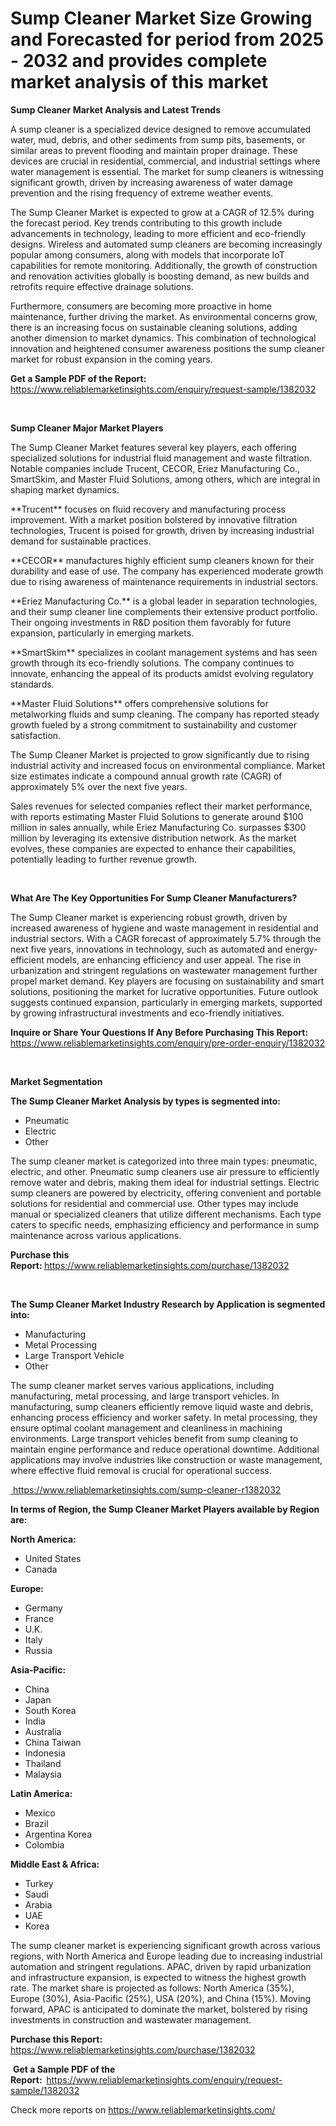<p><h1>Sump Cleaner Market Size Growing and Forecasted for period from 2025 - 2032 and provides complete market analysis of this market</h1></p><p><strong>Sump Cleaner Market Analysis and Latest Trends</strong></p>
<p><p>A sump cleaner is a specialized device designed to remove accumulated water, mud, debris, and other sediments from sump pits, basements, or similar areas to prevent flooding and maintain proper drainage. These devices are crucial in residential, commercial, and industrial settings where water management is essential. The market for sump cleaners is witnessing significant growth, driven by increasing awareness of water damage prevention and the rising frequency of extreme weather events.</p><p>The Sump Cleaner Market is expected to grow at a CAGR of 12.5% during the forecast period. Key trends contributing to this growth include advancements in technology, leading to more efficient and eco-friendly designs. Wireless and automated sump cleaners are becoming increasingly popular among consumers, along with models that incorporate IoT capabilities for remote monitoring. Additionally, the growth of construction and renovation activities globally is boosting demand, as new builds and retrofits require effective drainage solutions.</p><p>Furthermore, consumers are becoming more proactive in home maintenance, further driving the market. As environmental concerns grow, there is an increasing focus on sustainable cleaning solutions, adding another dimension to market dynamics. This combination of technological innovation and heightened consumer awareness positions the sump cleaner market for robust expansion in the coming years.</p></p>
<p><strong>Get a Sample PDF of the Report:&nbsp;</strong> <a href="https://www.reliablemarketinsights.com/enquiry/request-sample/1382032?utm_campaign=2179&utm_medium=2&utm_source=Github&utm_content=ia&utm_term=11042025&utm_id=sump-cleaner">https://www.reliablemarketinsights.com/enquiry/request-sample/1382032</a></p>
<p>&nbsp;</p>
<p><strong>Sump Cleaner Major Market Players</strong></p>
<p><p>The Sump Cleaner Market features several key players, each offering specialized solutions for industrial fluid management and waste filtration. Notable companies include Trucent, CECOR, Eriez Manufacturing Co., SmartSkim, and Master Fluid Solutions, among others, which are integral in shaping market dynamics.</p><p>**Trucent** focuses on fluid recovery and manufacturing process improvement. With a market position bolstered by innovative filtration technologies, Trucent is poised for growth, driven by increasing industrial demand for sustainable practices.</p><p>**CECOR** manufactures highly efficient sump cleaners known for their durability and ease of use. The company has experienced moderate growth due to rising awareness of maintenance requirements in industrial sectors.</p><p>**Eriez Manufacturing Co.** is a global leader in separation technologies, and their sump cleaner line complements their extensive product portfolio. Their ongoing investments in R&D position them favorably for future expansion, particularly in emerging markets.</p><p>**SmartSkim** specializes in coolant management systems and has seen growth through its eco-friendly solutions. The company continues to innovate, enhancing the appeal of its products amidst evolving regulatory standards.</p><p>**Master Fluid Solutions** offers comprehensive solutions for metalworking fluids and sump cleaning. The company has reported steady growth fueled by a strong commitment to sustainability and customer satisfaction.</p><p>The Sump Cleaner Market is projected to grow significantly due to rising industrial activity and increased focus on environmental compliance. Market size estimates indicate a compound annual growth rate (CAGR) of approximately 5% over the next five years.</p><p>Sales revenues for selected companies reflect their market performance, with reports estimating Master Fluid Solutions to generate around $100 million in sales annually, while Eriez Manufacturing Co. surpasses $300 million by leveraging its extensive distribution network. As the market evolves, these companies are expected to enhance their capabilities, potentially leading to further revenue growth.</p></p>
<p>&nbsp;</p>
<p><strong>What Are The Key Opportunities For Sump Cleaner Manufacturers?</strong></p>
<p><p>The Sump Cleaner market is experiencing robust growth, driven by increased awareness of hygiene and waste management in residential and industrial sectors. With a CAGR forecast of approximately 5.7% through the next five years, innovations in technology, such as automated and energy-efficient models, are enhancing efficiency and user appeal. The rise in urbanization and stringent regulations on wastewater management further propel market demand. Key players are focusing on sustainability and smart solutions, positioning the market for lucrative opportunities. Future outlook suggests continued expansion, particularly in emerging markets, supported by growing infrastructural investments and eco-friendly initiatives.</p></p>
<p><strong>Inquire or Share Your Questions If Any Before Purchasing This Report:</strong> <a href="https://www.reliablemarketinsights.com/enquiry/pre-order-enquiry/1382032?utm_campaign=2179&utm_medium=2&utm_source=Github&utm_content=ia&utm_term=11042025&utm_id=sump-cleaner">https://www.reliablemarketinsights.com/enquiry/pre-order-enquiry/1382032</a></p>
<p>&nbsp;</p>
<p><strong>Market Segmentation</strong></p>
<p><strong>The Sump Cleaner Market Analysis by types is segmented into:</strong></p>
<p><ul><li>Pneumatic</li><li>Electric</li><li>Other</li></ul></p>
<p><p>The sump cleaner market is categorized into three main types: pneumatic, electric, and other. Pneumatic sump cleaners use air pressure to efficiently remove water and debris, making them ideal for industrial settings. Electric sump cleaners are powered by electricity, offering convenient and portable solutions for residential and commercial use. Other types may include manual or specialized cleaners that utilize different mechanisms. Each type caters to specific needs, emphasizing efficiency and performance in sump maintenance across various applications.</p></p>
<p><strong>Purchase this Report:&nbsp;</strong><a href="https://www.reliablemarketinsights.com/purchase/1382032?utm_campaign=2179&utm_medium=2&utm_source=Github&utm_content=ia&utm_term=11042025&utm_id=sump-cleaner">https://www.reliablemarketinsights.com/purchase/1382032</a></p>
<p>&nbsp;</p>
<p><strong>The Sump Cleaner Market Industry Research by Application is segmented into:</strong></p>
<p><ul><li>Manufacturing</li><li>Metal Processing</li><li>Large Transport Vehicle</li><li>Other</li></ul></p>
<p><p>The sump cleaner market serves various applications, including manufacturing, metal processing, and large transport vehicles. In manufacturing, sump cleaners efficiently remove liquid waste and debris, enhancing process efficiency and worker safety. In metal processing, they ensure optimal coolant management and cleanliness in machining environments. Large transport vehicles benefit from sump cleaning to maintain engine performance and reduce operational downtime. Additional applications may involve industries like construction or waste management, where effective fluid removal is crucial for operational success.</p></p>
<p><a href="https://www.reliablemarketinsights.com/sump-cleaner-r1382032?utm_campaign=2179&utm_medium=2&utm_source=Github&utm_content=ia&utm_term=11042025&utm_id=sump-cleaner">&nbsp;https://www.reliablemarketinsights.com/sump-cleaner-r1382032</a></p>
<p><strong>In terms of Region, the Sump Cleaner Market Players available by Region are:</strong></p>
<p>
    <p> <strong> North America: </strong>
        <ul>
            <li>United States</li>
            <li>Canada</li>
        </ul>
        </p> 
    <p> <strong> Europe: </strong>
        <ul>
            <li>Germany</li>
            <li>France</li>
            <li>U.K.</li>
            <li>Italy</li>
            <li>Russia</li>
        </ul>
        </p> 
    <p> <strong> Asia-Pacific: </strong>
        <ul>
            <li>China</li>
            <li>Japan</li>
            <li>South Korea</li>
            <li>India</li>
            <li>Australia</li>
            <li>China Taiwan</li>
            <li>Indonesia</li>
            <li>Thailand</li>
            <li>Malaysia</li>
        </ul>
        </p> 
    <p> <strong> Latin America: </strong>
        <ul>
            <li>Mexico</li>
            <li>Brazil</li>
            <li>Argentina Korea</li>
            <li>Colombia</li>
        </ul>
        </p> 
    <p> <strong> Middle East & Africa: </strong>
        <ul>
            <li>Turkey</li>
            <li>Saudi</li>
            <li>Arabia</li>
            <li>UAE</li>
            <li>Korea</li>
        </ul>
    </p>
    </p>
<p><p>The sump cleaner market is experiencing significant growth across various regions, with North America and Europe leading due to increasing industrial automation and stringent regulations. APAC, driven by rapid urbanization and infrastructure expansion, is expected to witness the highest growth rate. The market share is projected as follows: North America (35%), Europe (30%), Asia-Pacific (25%), USA (20%), and China (15%). Moving forward, APAC is anticipated to dominate the market, bolstered by rising investments in construction and wastewater management.</p></p>
<p><strong>Purchase this Report: </strong><a href="https://www.reliablemarketinsights.com/purchase/1382032?utm_campaign=2179&utm_medium=2&utm_source=Github&utm_content=ia&utm_term=11042025&utm_id=sump-cleaner">https://www.reliablemarketinsights.com/purchase/1382032</a></p>
<p>&nbsp;<strong>Get a Sample PDF of the Report:&nbsp;&nbsp;</strong><a href="https://www.reliablemarketinsights.com/enquiry/request-sample/1382032?utm_campaign=2179&utm_medium=2&utm_source=Github&utm_content=ia&utm_term=11042025&utm_id=sump-cleaner">https://www.reliablemarketinsights.com/enquiry/request-sample/1382032</a></p>
<p><strong></strong></p>
<p>Check more reports on <a href="https://www.reliablemarketinsights.com/?utm_campaign=2179&utm_medium=2&utm_source=Github&utm_content=ia&utm_term=11042025&utm_id=sump-cleaner">https://www.reliablemarketinsights.com/</a></p>